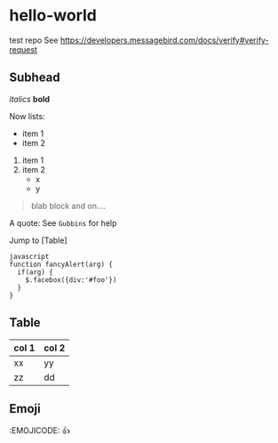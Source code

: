 # hello-world
test repo
See https://developers.messagebird.com/docs/verify#verify-request

## Subhead
_italics_
__bold__

Now lists:
* item 1
* item 2

1. item 1
2. item 2
   - x
   - y

> blab block
> and on....

A quote:
See `Gubbins` for help

Jump to [Table]

````
javascript
function fancyAlert(arg) {
  if(arg) {
    $.facebox({div:'#foo'})
  }
}
````
## Table

col 1 | col 2
------|--------
xx | yy
zz | dd


## Emoji
:EMOJICODE:
:+1:
